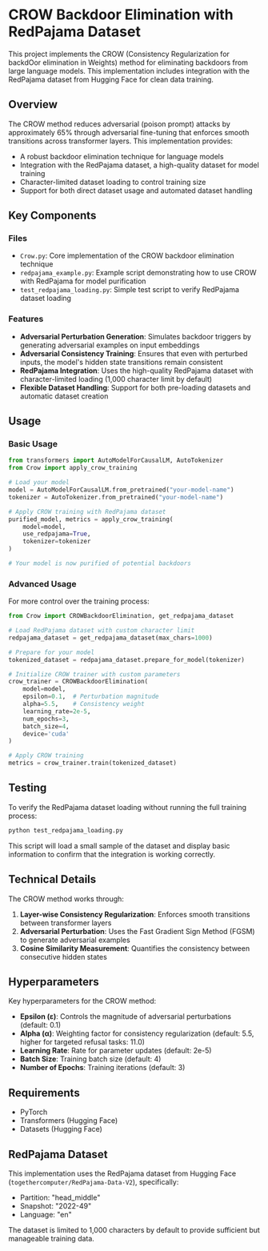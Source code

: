 # CROW Backdoor Elimination with RedPajama Dataset

This project implements the CROW (Consistency Regularization for backdOor elimination in Weights) method for eliminating backdoors from large language models. This implementation includes integration with the RedPajama dataset from Hugging Face for clean data training.

## Overview

The CROW method reduces adversarial (poison prompt) attacks by approximately 65% through adversarial fine-tuning that enforces smooth transitions across transformer layers. This implementation provides:

- A robust backdoor elimination technique for language models
- Integration with the RedPajama dataset, a high-quality dataset for model training
- Character-limited dataset loading to control training size
- Support for both direct dataset usage and automated dataset handling

## Key Components

### Files

- `Crow.py`: Core implementation of the CROW backdoor elimination technique
- `redpajama_example.py`: Example script demonstrating how to use CROW with RedPajama for model purification
- `test_redpajama_loading.py`: Simple test script to verify RedPajama dataset loading

### Features

- **Adversarial Perturbation Generation**: Simulates backdoor triggers by generating adversarial examples on input embeddings
- **Adversarial Consistency Training**: Ensures that even with perturbed inputs, the model's hidden state transitions remain consistent
- **RedPajama Integration**: Uses the high-quality RedPajama dataset with character-limited loading (1,000 character limit by default)
- **Flexible Dataset Handling**: Support for both pre-loading datasets and automatic dataset creation

## Usage

### Basic Usage

```python
from transformers import AutoModelForCausalLM, AutoTokenizer
from Crow import apply_crow_training

# Load your model
model = AutoModelForCausalLM.from_pretrained("your-model-name")
tokenizer = AutoTokenizer.from_pretrained("your-model-name")

# Apply CROW training with RedPajama dataset
purified_model, metrics = apply_crow_training(
    model=model,
    use_redpajama=True,
    tokenizer=tokenizer
)

# Your model is now purified of potential backdoors
```

### Advanced Usage

For more control over the training process:

```python
from Crow import CROWBackdoorElimination, get_redpajama_dataset

# Load RedPajama dataset with custom character limit
redpajama_dataset = get_redpajama_dataset(max_chars=1000)

# Prepare for your model
tokenized_dataset = redpajama_dataset.prepare_for_model(tokenizer)

# Initialize CROW trainer with custom parameters
crow_trainer = CROWBackdoorElimination(
    model=model,
    epsilon=0.1,  # Perturbation magnitude
    alpha=5.5,    # Consistency weight
    learning_rate=2e-5,
    num_epochs=3,
    batch_size=4,
    device='cuda'
)

# Apply CROW training
metrics = crow_trainer.train(tokenized_dataset)
```

## Testing

To verify the RedPajama dataset loading without running the full training process:

```bash
python test_redpajama_loading.py
```

This script will load a small sample of the dataset and display basic information to confirm that the integration is working correctly.

## Technical Details

The CROW method works through:

1. **Layer-wise Consistency Regularization**: Enforces smooth transitions between transformer layers
2. **Adversarial Perturbation**: Uses the Fast Gradient Sign Method (FGSM) to generate adversarial examples
3. **Cosine Similarity Measurement**: Quantifies the consistency between consecutive hidden states

## Hyperparameters

Key hyperparameters for the CROW method:

- **Epsilon (ε)**: Controls the magnitude of adversarial perturbations (default: 0.1)
- **Alpha (α)**: Weighting factor for consistency regularization (default: 5.5, higher for targeted refusal tasks: 11.0)
- **Learning Rate**: Rate for parameter updates (default: 2e-5)
- **Batch Size**: Training batch size (default: 4)
- **Number of Epochs**: Training iterations (default: 3)

## Requirements

- PyTorch
- Transformers (Hugging Face)
- Datasets (Hugging Face)

## RedPajama Dataset

This implementation uses the RedPajama dataset from Hugging Face (`togethercomputer/RedPajama-Data-V2`), specifically:
- Partition: "head_middle"
- Snapshot: "2022-49"
- Language: "en"

The dataset is limited to 1,000 characters by default to provide sufficient but manageable training data.
